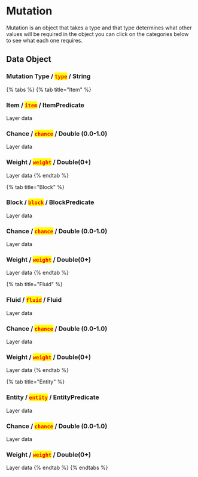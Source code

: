 # Mutation

Mutation is an object that takes a type and that type determines what other values will be required in the object you can click on the categories below to see what each one requires.

## Data Object

### Mutation Type / <mark style="color:red;">`type`</mark> / String

{% tabs %}
{% tab title="Item" %}
### Item / <mark style="color:red;">`item`</mark> / ItemPredicate

Layer data

### Chance / <mark style="color:red;">`chance`</mark> / Double (0.0-1.0)

Layer data

### Weight / <mark style="color:red;">`weight`</mark> / Double(0+)

Layer data
{% endtab %}

{% tab title="Block" %}
### Block / <mark style="color:red;">`block`</mark> / BlockPredicate

Layer data

### Chance / <mark style="color:red;">`chance`</mark> / Double (0.0-1.0)

Layer data

### Weight / <mark style="color:red;">`weight`</mark> / Double(0+)

Layer data
{% endtab %}

{% tab title="Fluid" %}
### Fluid / <mark style="color:red;">`fluid`</mark> / Fluid

Layer data

### Chance / <mark style="color:red;">`chance`</mark> / Double (0.0-1.0)

Layer data

### Weight / <mark style="color:red;">`weight`</mark> / Double(0+)

Layer data
{% endtab %}

{% tab title="Entity" %}
### Entity / <mark style="color:red;">`entity`</mark> / EntityPredicate

Layer data

### Chance / <mark style="color:red;">`chance`</mark> / Double (0.0-1.0)

Layer data

### Weight / <mark style="color:red;">`weight`</mark> / Double(0+)

Layer data
{% endtab %}
{% endtabs %}
